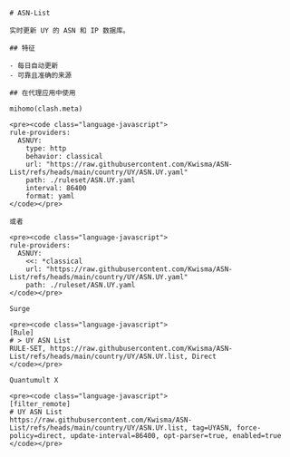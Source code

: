 
    # ASN-List
    
    实时更新 UY 的 ASN 和 IP 数据库。
    
    ## 特征
    
    - 每日自动更新
    - 可靠且准确的来源
    
    ## 在代理应用中使用
    
    mihomo(clash.meta)
   
    <pre><code class="language-javascript">
    rule-providers:
      ASNUY:
        type: http
        behavior: classical
        url: "https://raw.githubusercontent.com/Kwisma/ASN-List/refs/heads/main/country/UY/ASN.UY.yaml"
        path: ./ruleset/ASN.UY.yaml
        interval: 86400
        format: yaml
    </code></pre>

    或者

    <pre><code class="language-javascript">
    rule-providers:
      ASNUY:
        <<: *classical
        url: "https://raw.githubusercontent.com/Kwisma/ASN-List/refs/heads/main/country/UY/ASN.UY.yaml"
        path: ./ruleset/ASN.UY.yaml
    </code></pre>
    
    Surge
    
    <pre><code class="language-javascript">
    [Rule]
    # > UY ASN List
    RULE-SET, https://raw.githubusercontent.com/Kwisma/ASN-List/refs/heads/main/country/UY/ASN.UY.list, Direct
    </code></pre>
    
    Quantumult X
    
    <pre><code class="language-javascript">
    [filter_remote]
    # UY ASN List
    https://raw.githubusercontent.com/Kwisma/ASN-List/refs/heads/main/country/UY/ASN.UY.list, tag=UYASN, force-policy=direct, update-interval=86400, opt-parser=true, enabled=true
    </code></pre>
    